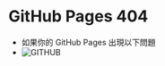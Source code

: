 # GitHub Pages 404
- 如果你的 GitHub Pages 出現以下問題
- ![GITHUB]([https://dl.dropboxusercontent.com/u/2226591/GIT/dojocat.jpg](https://i.imgur.com/p9VPvqx.png)https://i.imgur.com/p9VPvqx.png "GitHub Pages 404")
